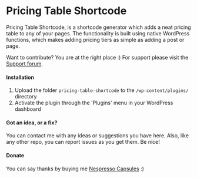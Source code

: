 # Pricing Table Shortcode

Pricing Table Shortcode, is a shortcode generator which adds a neat pricing table to any of your pages. The functionality is built using native WordPress functions, which makes adding pricing tiers as simple as adding a post or page.

Want to contribute? You are at the right place :) For support please visit the [Support forum].

#### Installation

1. Upload the folder `pricing-table-shortcode` to the `/wp-content/plugins/` directory
2. Activate the plugin through the 'Plugins' menu in your WordPress dashboard

#### Got an idea, or a fix?

You can contact me with any ideas or suggestions you have here. Also, like any other repo, you can report issues as you get them. Be nice!

#### Donate

You can say thanks by buying me [Nespresso Capsules] :)

[Support forum]:http://wordpress.org/support/plugin/pricing-table-shortcode
[Nespresso Capsules]:https://www.paypal.com/cgi-bin/webscr?cmd=_donations&business=yusrimathews%40gmail%2ecom&lc=ZA&item_name=Yusri%20Mathews&item_number=pricing%2dtable%2dshortcode&currency_code=USD&bn=PP%2dDonationsBF%3abtn_donateCC_LG%2egif%3aNonHosted